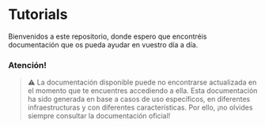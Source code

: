 # Tutorials
Bienvenidos a este repositorio, donde espero que encontréis documentación que os pueda ayudar en vuestro día a día. 

### Atención!
> :warning: La documentación disponible puede no encontrarse actualizada en el momento que te encuentres accediendo a ella. 
Esta documentación ha sido generada en base a casos de uso específicos, en diferentes infraestructuras y con diferentes características. 
Por ello, ¡no olvides siempre consultar la documentación oficial! 
